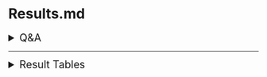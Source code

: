 # Results.md
<details>
<summary style="font-size:21px"> Q&A </summary>
<br>
<pre>

Q.  Why did you choose the board size for your finalized table?
>A. I chose size 100 for my finalized table, as it is large enough to yield close to accurate results but not small enough to result in large processing times. 

Q. Why did you choose the number of repetitions size for your finalized table?

>A. I chose to use 100 repetitions, as it is enough to get a reasonably accurate average, but not enough to take a long time. 

Q. What did your testing show about changing the board size?

> A. As board size increased, the density with the highest runtime neared 60%. 

Q. Knowing that there were differences based on boardsize, what was the relationship between the board size and the maximum burn time? How did you test this?

>A. As the board size increased, the maximum burn time increased as well. This was tested by using board sizes from as low as 20 to as high as 2000

Q. What density of trees yields the maximum burn time? 

>  A. The density with the maximum burn time seems to converge at 60% as the board gets larger. 

</pre>
</details>

____
<details>
<summary style="font-size:21px"> Result Tables </summary>
<br>
<pre>



<br>

### Board Size 100, 100 Repetitions

| Density        | Runtime (average ticks per 100 trials)        |  
| ------------- |:-------------:| 
| 0% | 0.0 |
| 5% | 1.24 |
| 10% | 1.8 |
| 15% | 2.79 |
| 20% | 3.74 |
| 25% | 5.19 |
| 30% | 6.42 |
| 35% | 9.13 |
| 40% | 12.76 |
| 44% | 18.0 |
| 49% | 29.87 |
| 54% | 64.02 |
| 60% | 187.71 |
| 65% | 174.9 |
| 70% | 144.48 |
| 75% | 130.69 |
| 80% | 122.19 |
| 85% | 115.97 |
| 90% | 110.81 |
| 95% | 106.24 |
| 100% | 100.0 |

#### Max runtime = 187.71 ticks on average with a 60% density
<br>

### Board Size 2000, 100 Repetitions

| Density        | Runtime (average ticks per 100 trials)        |  
| ------------- |:-------------:|
| 57% | 750.77 |
| 59% | 2978.42 |
| 60% | 4867.65 |
| 61% | 3789.33 |
| 62% | 3407.99 |
| 63% | 3185.97 |
| 64% | 3043.69 |
| 65% | 2931.84 |

#### Max runtime = 4867.65 ticks on average with a 60% density

___
</details>
